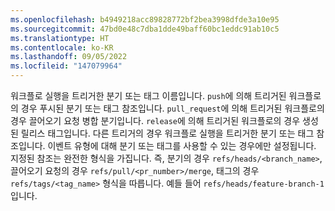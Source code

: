 ```yaml
---
ms.openlocfilehash: b4949218acc89828772bf2bea3998dfde3a10e95
ms.sourcegitcommit: 47bd0e48c7dba1dde49baff60bc1eddc91ab10c5
ms.translationtype: HT
ms.contentlocale: ko-KR
ms.lasthandoff: 09/05/2022
ms.locfileid: "147079964"
---
```

워크플로 실행을 트리거한 분기 또는 태그 이름입니다. `push`에 의해 트리거된 워크플로의 경우 푸시된 분기 또는 태그 참조입니다. `pull_request`에 의해 트리거된 워크플로의 경우 끌어오기 요청 병합 분기입니다. `release`에 의해 트리거된 워크플로의 경우 생성된 릴리스 태그입니다. 다른 트리거의 경우 워크플로 실행을 트리거한 분기 또는 태그 참조입니다. 이벤트 유형에 대해 분기 또는 태그를 사용할 수 있는 경우에만 설정됩니다. 지정된 참조는 완전한 형식을 가집니다. 즉, 분기의 경우 `refs/heads/<branch_name>`, 끌어오기 요청의 경우 `refs/pull/<pr_number>/merge`, 태그의 경우 `refs/tags/<tag_name>` 형식을 따릅니다. 예들 들어 `refs/heads/feature-branch-1`입니다.
